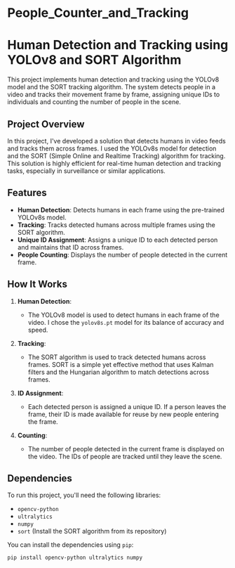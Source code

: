 # People_Counter_and_Tracking

# Human Detection and Tracking using YOLOv8 and SORT Algorithm

This project implements human detection and tracking using the YOLOv8 model and the SORT tracking algorithm. The system detects people in a video and tracks their movement frame by frame, assigning unique IDs to individuals and counting the number of people in the scene.

## Project Overview

In this project, I've developed a solution that detects humans in video feeds and tracks them across frames. I used the YOLOv8s model for detection and the SORT (Simple Online and Realtime Tracking) algorithm for tracking. This solution is highly efficient for real-time human detection and tracking tasks, especially in surveillance or similar applications.

## Features

- **Human Detection**: Detects humans in each frame using the pre-trained YOLOv8s model.
- **Tracking**: Tracks detected humans across multiple frames using the SORT algorithm.
- **Unique ID Assignment**: Assigns a unique ID to each detected person and maintains that ID across frames.
- **People Counting**: Displays the number of people detected in the current frame.

## How It Works

1. **Human Detection**: 
   - The YOLOv8 model is used to detect humans in each frame of the video. I chose the `yolov8s.pt` model for its balance of accuracy and speed.
   
2. **Tracking**:
   - The SORT algorithm is used to track detected humans across frames. SORT is a simple yet effective method that uses Kalman filters and the Hungarian algorithm to match detections across frames.
   
3. **ID Assignment**:
   - Each detected person is assigned a unique ID. If a person leaves the frame, their ID is made available for reuse by new people entering the frame.
   
4. **Counting**:
   - The number of people detected in the current frame is displayed on the video. The IDs of people are tracked until they leave the scene.

## Dependencies

To run this project, you'll need the following libraries:
- `opencv-python`
- `ultralytics`
- `numpy`
- `sort` (Install the SORT algorithm from its repository)

You can install the dependencies using `pip`:
```bash
pip install opencv-python ultralytics numpy
